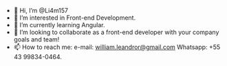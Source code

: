 - 👋 Hi, I’m @Li4m157
- 👀 I’m interested in Front-end Development.
- 🌱 I’m currently learning Angular.
- 💞️ I’m looking to collaborate as a front-end developer with your company goals and team!
- 📫 How to reach me: e-mail: william.leandror@gmail.com  Whatsapp: +55 43 99834-0464.

<!---
Li4m157/Li4m157 is a ✨ special ✨ repository because its `README.md` (this file) appears on your GitHub profile.
You can click the Preview link to take a look at your changes.
--->
